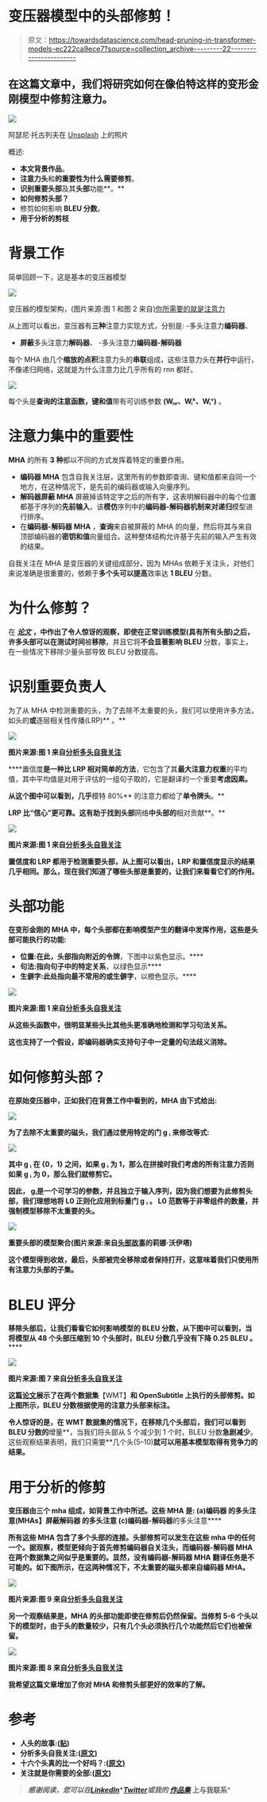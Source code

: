 # 变压器模型中的头部修剪！

> 原文：<https://towardsdatascience.com/head-pruning-in-transformer-models-ec222ca9ece7?source=collection_archive---------22----------------------->

## 在这篇文章中，我们将研究如何在像伯特这样的变形金刚模型中修剪注意力。

![](img/6e3f1e3181d893792d61ef05648302a5.png)

阿瑟尼·托古列夫在 [Unsplash](https://unsplash.com/s/photos/transformer?utm_source=unsplash&utm_medium=referral&utm_content=creditCopyText) 上的照片

概述:

*   **本文背景作品**。
*   **注意力头**和**的重要性为什么需要修剪**。
*   **识别重要头部**及其**头部**功能**。**
*   **如何修剪头部？**
*   修剪如何影响 **BLEU 分数**。
*   **用于分析的剪枝**

# 背景工作

简单回顾一下，这是基本的变压器模型

![](img/7ac296d30e46201322613b6d40ef08c3.png)

变压器的模型架构，(图片来源:图 1 和图 2 来自[)你所需要的就是注意力](http://papers.nips.cc/paper/7181-attention-is-all-you-need.pdf)

从上图可以看出，变压器有**三种**注意力实现方式，分别是:
-多头注意力**编码器**、
- **屏蔽**多头注意力**解码器**、
-多头注意力**编码器-解码器**

每个 MHA 由几个**缩放的点积**注意力头的**串联**组成，这些注意力头在**并行**中运行，不像递归网络，这就是为什么注意力比几乎所有的 rnn 都好。

![](img/cc5b502dbc7c67793ea4d9cd26ddfcff.png)

每个头是**查询的注意函数，键和值**带有可训练参数 **(Wᵢᵩ、Wᵢᵏ、Wᵢᵛ)** 。

# 注意力集中的重要性

**MHA** 的所有 **3 种**都以不同的方式发挥着特定的重要作用。

*   **编码器 MHA** 包含自我关注层，这里所有的参数即查询、键和值都来自同一个地方，在这种情况下，是先前的编码器或输入向量序列。
*   **解码器屏蔽 MHA** 屏蔽掉该特定字之后的所有字，这表明解码器中的每个位置都基于序列的**先前输入**，该**模仿**序列中的**编码器-解码器机制来对递归**模型进行排序。
*   在**编码器-解码器 MHA** ，**查询**来自被屏蔽的 MHA 的向量，然后将其与来自顶部编码器的**密钥和值**向量组合。这种整体结构允许基于先前的输入产生有效的结果。

自我关注在 MHA 是变压器的关键组成部分，因为 MHAs 依赖于关注头，对他们来说准确是很重要的，依赖于**多个头可以提高**效率达 **1 BLEU** 分数。

# 为什么修剪？

在 [***论文***](https://arxiv.org/pdf/1905.09418.pdf) **，**中作出了令人惊讶的观察，即使在正常训练模型(具有所有头部)之后，许多头部可以在**测试时间**被**移除**，并且它将**不会显著影响 BLEU** 分数，事实上，在一些情况下移除少量头部导致 BLEU 分数提高。

# 识别重要负责人

为了从 MHA 中检测重要的头，为了去除不太重要的头，我们可以使用许多方法，如头的**或**逐层相关性传播(LRP)** 。**

**![](img/c9651c52b789669987b421247dda0845.png)**

**图片来源:图 1 来自[分析多头自我关注](https://arxiv.org/pdf/1905.09418.pdf)**

****置信度**是一种比 LRP 相对简单的方法**，它包含了其**最大注意力权重**的平均值，其中平均值是对用于评估的一组句子取的，它是翻译的一个重要**考虑因素。**

**从这个图中可以看到，几乎**模特 80%** 的注意力都给了**单令牌头**。**

**LRP 比“信心”更可靠。这有助于找到头部**网络**中头部的**相对贡献**。**

**![](img/3fa2f1f6b0a7d41fc465c51e2bcadbca.png)**

**图片来源:图 1 来自[分析多头自我关注](https://arxiv.org/pdf/1905.09418.pdf)**

****置信度和 LRP 都用于**检测重要头部**，从上图可以看出，LRP 和置信度显示的结果几乎相同。那么，现在我们知道了哪些头部是重要的，让我们来看看它们的作用。****

# ****头部功能****

****在变形金刚的 MHA 中，每个头部都在影响模型产生的翻译中发挥作用，这些是头部可能执行的功能:****

*   ******位置**:在此，头部指向**附近的令牌**，下图中以紫色显示。****
*   ******句法**:指向句子中的**特定关系**，以绿色显示****
*   ******生僻字**:此处指向最不常用的**或生僻字**，以橙色显示。****

****![](img/2fc5a23166e191d4d7ee2c79741ab926.png)****

****图片来源:图 1 来自[分析多头自我关注](https://arxiv.org/pdf/1905.09418.pdf)****

****从这些头函数中，很明显**某些头**比其他头更准确地检测和学习**句法关系。******

****这也支持了一个假设，即编码器确实支持句子中一定量的**句法歧义消除**。****

# ****如何修剪头部？****

****在原始变压器中，正如我们在背景工作中看到的，MHA 由下式给出:****

****![](img/2c2dab3edf48321b27733765cea4fab3.png)****

****为了去除不太重要的磁头，我们通过使用特定的门 g **ᵢ** 来修改等式:****

****![](img/4095747accb6ee5b9cf3082ca546859f.png)****

****其中 g **ᵢ** 在 **{0，1}** 之间，如果 g **ᵢ** 为 1，那么在拼接时我们考虑**的所有注意力**否则如果 g **ᵢ** 为 0，那么我们就**修剪**它。****

****因此， **gᵢ是一个可学习的参数**，并且独立于输入序列，因为我们想要为此修剪头部，我们理想地将 **L0 正则化**应用到标量门 g **ᵢ** 。 **L0 范数**等于非零组件的数量，并强制模型移除不太重要的头。****

****![](img/f73b1ca8651bae7b82eded7b081aab7b.png)****

****重要头部的模型聚合(图片来源:来自[头部故事](https://lena-voita.github.io/posts/acl19_heads.html)的莉娜·沃伊塔)****

****这个模型得到收敛，最后，头部被完全移除或者保持打开，这意味着我们只使用所有注意力头部的子集。****

# ****BLEU 评分****

****移除头部后，让我们看看它如何影响模型的 BLEU 分数，从下图中可以看到，当将模型从 **48 个头部压缩到 10 个头部时，BLEU 分数**几乎没有下降 0.25** **BLEU** 。******

**![](img/a18d263d937b8d7d15f3388b6758263b.png)**

**图片来源:图 7 来自[分析多头自我关注](https://arxiv.org/pdf/1905.09418.pdf)**

**这篇[论文](https://arxiv.org/pdf/1905.09418.pdf)展示了在两个数据集**【WMT】**和 **OpenSubtitle** 上执行的头部修剪。如上图所示，BLEU 分数根据使用的注意力头部来标注。**

**令人惊讶的是，在 WMT 数据集的情况下，在移除几个头部后，我们可以看到 BLEU 分数的**增量**，当我们将头部从 5 个减少到 1 个时，BLEU 分数**急剧减少**。这些观察结果表明，我们只需要**几个头(5–10)**就可以用基本模型取得有竞争力的结果。**

# **用于分析的修剪**

**变压器由三个 mha 组成，如背景工作中所述。这些 MHA 是:
(a)编码器 **的多头注意(MHAs】屏蔽**解码器 **的多头注意** (c)编码器-解码器**的多头注意****

****所有这些 MHA 包含了多个头部的连接。头部修剪可以发生在这些 mha 中的任何一个。据观察，模型**更倾向于首先修剪编码器**自关注头，而**编码器-解码器 MHA** 在两个数据集之间似乎是**重要的**。显然，没有编码器-解码器 MHA 翻译任务是不可能的。如下图所示，在这两种情况下，不太重要的磁头都来自编码器 MHA。****

****![](img/4f9b91d7340f05eb8f4248648e11dc0c.png)****

****图片来源:图 9 来自[分析多头自我关注](https://arxiv.org/pdf/1905.09418.pdf)****

****另一个观察结果是，MHA 的头部功能即使在修剪后仍然保留。当修剪 5-6 个头以下的模型时，由于头的数量较少，只有**几个头**必须执行**几个功能**然后它们也被保留。****

****![](img/2c7deb63f1f27fcf85cb7dd188a4d6fe.png)****

****图片来源:图 8 来自[分析多头自我关注](https://arxiv.org/pdf/1905.09418.pdf)****

****我希望这篇文章增加了你对 MHA 和修剪头部更好的效率的了解。****

# ****参考****

*   ****人头的故事:([贴](https://lena-voita.github.io/posts/acl19_heads.html))****
*   ****分析多头自我关注:([原文)](https://arxiv.org/pdf/1905.09418.pdf)****
*   ****十六个头真的比一个好吗？:([原文)](https://arxiv.org/pdf/1905.10650.pdf)****
*   ****关注就是你需要的全部:([原文](https://arxiv.org/pdf/1706.03762.pdf))****

> *****感谢阅读，您可以在*[*LinkedIn*](http://linkedin.com/in/gauravghati/)*[*Twitter*](https://twitter.com/GauravGhati/)*或我的* [*作品集*](http://gauravghati.world/) 上与我联系*****